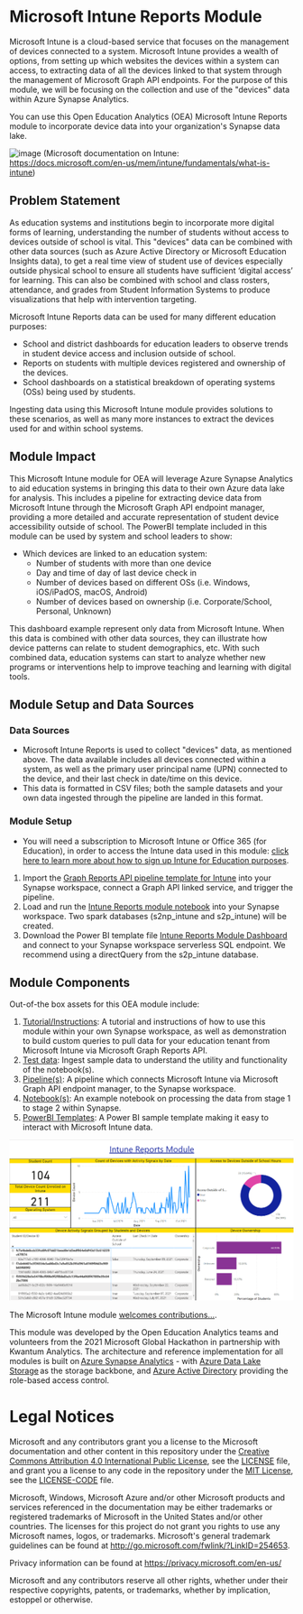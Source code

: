 # Microsoft Intune Reports Module
Microsoft Intune is a cloud-based service that focuses on the management of devices connected to a system. Microsoft Intune provides a wealth of options, from setting up which websites the devices within a system can access, to extracting data of all the devices linked to that system through the management of Microsoft Graph API endpoints. For the purpose of this module, we will be focusing on the collection and use of the "devices" data within Azure Synapse Analytics. 

You can use this Open Education Analytics (OEA) Microsoft Intune Reports module to incorporate device data into your organization's Synapse data lake.

 ![image](https://github.com/microsoft/OpenEduAnalytics/blob/bb54627d99d8ae8fcc4b575cdd040b9b61b6b730/modules/Intune/docs/images/Intune%20Diagram.png)
 (Microsoft documentation on Intune: https://docs.microsoft.com/en-us/mem/intune/fundamentals/what-is-intune) 

## Problem Statement
As education systems and institutions begin to incorporate more digital forms of learning, understanding the number of students without access to devices outside of school is vital. This "devices" data can be combined with other data sources (such as Azure Active Directory or Microsoft Education Insights data), to get a real time view of student use of devices especially outside physical school to ensure all students have sufficient ‘digital access’ for learning. This can also be combined with school and  class rosters, attendance, and grades from Student Information Systems to produce visualizations that help with intervention targeting. 

Microsoft Intune Reports data can be used for many different education purposes:
  -	School and district dashboards for education leaders to observe trends in student device access and inclusion outside of school. 
  - Reports on students with multiple devices registered and ownership of the devices. 
  -	School dashboards on a statistical breakdown of operating systems (OSs) being used by students.

Ingesting data using this Microsoft Intune module provides solutions to these scenarios, as well as many more instances to extract the devices used for and within school systems.

## Module Impact 
This Microsoft Intune module for OEA will leverage Azure Synapse Analytics to aid education systems in bringing this data to their own Azure data lake for analysis. This includes a pipeline for extracting device data from Microsoft Intune through the Microsoft Graph API endpoint manager, providing a more detailed and accurate representation of student device accessibility outside of school. The PowerBI template included in this module can be used by system and school leaders to show:

  - Which devices are linked to an education system:
     * Number of students with more than one device
     * Day and time of day of last device check in
     * Number of devices based on different OSs (i.e. Windows, iOS/iPadOS, macOS, Android)
     * Number of devices based on ownership (i.e. Corporate/School, Personal, Unknown)

This dashboard example represent only data from Microsoft Intune. When this data is combined with other data sources, they can illustrate how device patterns can relate to student demographics, etc. With such combined data, education systems can start to analyze whether new programs or interventions help to improve teaching and learning with digital tools.  

## Module Setup and Data Sources
### Data Sources
 - Microsoft Intune Reports is used to collect "devices" data, as mentioned above. The data available includes all devices connected within a system, as well as the primary user principal name (UPN) connected to the device, and their last check in date/time on this device. 
 - This data is formatted in CSV files; both the sample datasets and your own data ingested through the pipeline are landed in this format. 

### Module Setup
 - You will need a subscription to Microsoft Intune or Office 365 (for Education), in order to access the Intune data used in this module: [click here to learn more about how to sign up Intune for Education purposes](https://www.microsoft.com/en-us/education/intune).
 1. Import the [Graph Reports API pipeline template for Intune](https://github.com/cstohlmann/oea-intune-module/tree/main/pipelines) into your Synapse workspace, connect a Graph API linked service, and trigger the pipeline.
 2. Load and run the [Intune Reports module notebook](https://github.com/cstohlmann/oea-intune-module/tree/main/notebooks) into your Synapse workspace. Two spark databases (s2np_intune and s2p_intune) will be created.
 3. Download the Power BI template file [Intune Reports Module Dashboard](https://github.com/cstohlmann/oea-intune-module/tree/main/powerbi) and connect to your Synapse workspace serverless SQL endpoint. We recommend using a directQuery from the s2p_intune database.
 
## Module Components
Out-of-the box assets for this OEA module include: 
1. [Tutorial/Instructions](https://github.com/cstohlmann/oea-intune-module/tree/main/docs/documents): A tutorial and instructions of how to use this module within your own Synapse workspace, as well as demonstration to build custom queries to pull data for your education tenant from Microsoft Intune via Microsoft Graph Reports API.
2. [Test data](https://github.com/cstohlmann/oea-intune-module/tree/main/datasets): Ingest sample data to understand the utility and functionality of the notebook(s).
3. [Pipeline(s)](https://github.com/cstohlmann/oea-intune-module/tree/main/pipelines): A pipeline which connects Microsoft Intune via Microsoft Graph API endpoint manager, to the Synapse workspace.
4. [Notebook(s)](https://github.com/cstohlmann/oea-intune-module/tree/main/notebooks): An example notebook on processing the data from stage 1 to stage 2 within Synapse. 
5. [PowerBI Templates](https://github.com/cstohlmann/oea-intune-module/tree/main/powerbi): A Power BI sample template making it easy to interact with Microsoft Intune data.

![image](https://github.com/cstohlmann/oea-intune-module/blob/0b36a9e9d2e194956049073f840eff3f7b690be6/docs/images/Intune%20PowerBI%20Dashboard.png)
 
The Microsoft Intune module [welcomes contributions...](https://github.com/microsoft/OpenEduAnalytics/blob/main/CONTRIBUTING.md).

This module was developed by the Open Education Analytics teams and volunteers from the 2021 Microsoft Global Hackathon in partnership with Kwantum Analytics. The architecture and reference implementation for all modules is built on [Azure Synapse Analytics](https://azure.microsoft.com/en-us/services/synapse-analytics/) - with [Azure Data Lake Storage](https://docs.microsoft.com/en-us/azure/storage/blobs/data-lake-storage-introduction) as the storage backbone, and [Azure Active Directory](https://azure.microsoft.com/en-us/services/active-directory/) providing the role-based access control.

# Legal Notices
Microsoft and any contributors grant you a license to the Microsoft documentation and other content in this repository under the [Creative Commons Attribution 4.0 International Public License](https://creativecommons.org/licenses/by/4.0/legalcode), see the [LICENSE](https://github.com/microsoft/OpenEduAnalytics/blob/main/LICENSE) file, and grant you a license to any code in the repository under the [MIT License](https://opensource.org/licenses/MIT), see the [LICENSE-CODE](https://github.com/microsoft/OpenEduAnalytics/blob/main/LICENSE-CODE) file.

Microsoft, Windows, Microsoft Azure and/or other Microsoft products and services referenced in the documentation may be either trademarks or registered trademarks of Microsoft in the United States and/or other countries. The licenses for this project do not grant you rights to use any Microsoft names, logos, or trademarks. Microsoft's general trademark guidelines can be found at http://go.microsoft.com/fwlink/?LinkID=254653.

Privacy information can be found at https://privacy.microsoft.com/en-us/

Microsoft and any contributors reserve all other rights, whether under their respective copyrights, patents, or trademarks, whether by implication, estoppel or otherwise.
